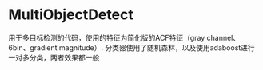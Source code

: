 # MultiObjectDetect
用于多目标检测的代码，使用的特征为简化版的ACF特征（gray channel、6bin、gradient magnitude）.
分类器使用了随机森林，以及使用adaboost进行一对多分类，两者效果都一般
